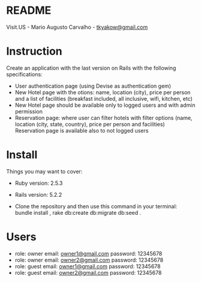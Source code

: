 # README

Visit.US - Mario Augusto Carvalho - tkyakow@gmail.com

# Instruction

Create an application with the last version on Rails with the following specifications:
- User authentication page (using Devise as authentication gem)
- New Hotel page with the otions: name, location (city), price per person and a list of
facilities (breakfast included, all inclusive, wifi, kitchen, etc)
- New Hotel page should be available only to logged users and with admin permission
- Reservation page: where user can filter hotels with filter options (name, location (city,
state, country), price per person and facilities)
Reservation page is available also to not logged users

# Install

Things you may want to cover:

* Ruby version: 2.5.3
* Rails version: 5.2.2

* Clone the repository and then use this command in your terminal: bundle install , rake db:create db:migrate db:seed .

# Users

* role: owner email: owner1@gmail.com password: 12345678
* role: owner email: owner2@gmail.com password: 12345678
* role: guest email: owner1@gmail.com password: 12345678
* role: guest email: owner2@gmail.com password: 12345678